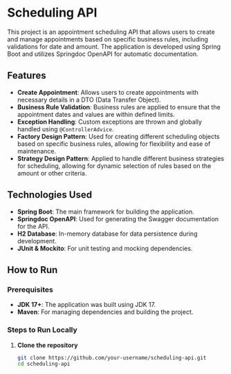 # Scheduling API

This project is an appointment scheduling API that allows users to create and manage appointments based on specific business rules, including validations for date and amount. The application is developed using Spring Boot and utilizes Springdoc OpenAPI for automatic documentation.

## Features

- **Create Appointment**: Allows users to create appointments with necessary details in a DTO (Data Transfer Object).
- **Business Rule Validation**: Business rules are applied to ensure that the appointment dates and values are within defined limits.
- **Exception Handling**: Custom exceptions are thrown and globally handled using `@ControllerAdvice`.
- **Factory Design Pattern**: Used for creating different scheduling objects based on specific business rules, allowing for flexibility and ease of maintenance.
- **Strategy Design Pattern**: Applied to handle different business strategies for scheduling, allowing for dynamic selection of rules based on the amount or other criteria.

## Technologies Used

- **Spring Boot**: The main framework for building the application.
- **Springdoc OpenAPI**: Used for generating the Swagger documentation for the API.
- **H2 Database**: In-memory database for data persistence during development.
- **JUnit & Mockito**: For unit testing and mocking dependencies.

## How to Run

### Prerequisites

- **JDK 17+**: The application was built using JDK 17.
- **Maven**: For managing dependencies and building the project.

### Steps to Run Locally

1. **Clone the repository**

   ```bash
   git clone https://github.com/your-username/scheduling-api.git
   cd scheduling-api
